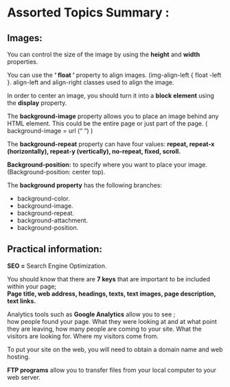# Assorted Topics Summary : 


## Images: <br>

You can control the size of the image by using the **height** and **width** properties. <br>

You can use the **‘ float ‘** property to align images. (img-align-left { float -left }.  align-left and align-right classes used to align the image. <br>

In order to center an image, you should turn it into a **block element** using the **display** property. <br>

The **background-image** property allows you to place an image behind any HTML element. This could be the entire page or just part of the page. 
( background-image = url (“ “)   ) <br>

The **background-repeat** property can have four values: **repeat, repeat-x (horizontally), repeat-y (vertically), no-repeat, fixed, scroll.** <br>

**Background-position:** to specify where you want to place your image. (Background-position: center top). <br>

The **background property** has the following branches: <br>
- background-color.
- background-image.
- background-repeat.
- background-attachment.
-  background-position.



## Practical information: <br>

**SEO =** Search Engine Optimization. <br>

You should know that there are **7 keys** that are important to be included within your page; <br>
**Page title, web address, headings, texts, text images, page description, text links.** <br>

Analytics tools such as **Google Analytics** allow you to see ; <br>
how people found your page. What they were looking at and at what point they are leaving, how many people are coming to your site. What the visitors are looking for. Where my visitors come from. <br>

To put your site on the web, you will need to obtain a domain name and web hosting. <br>

**FTP programs** allow you to transfer files from your local computer to your web server.
